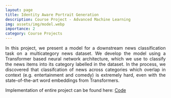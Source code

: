 ```yaml
---
layout: page
title: Identity Aware Portrait Generation
description: Course Project - Advanced Machine Learning
img: assets/img/model.webp
importance: 2
category: Course Projects
---
```


<p align="justify"> In this project, we present a model for a downstream news classification task on a multicategory news dataset. We develop the model using a Transformer based neural network architecture, which we use to classify the news items into its category labelled in the dataset. In the process, we discovered that classifcation of news across categories which overlap in context (e.g. entertainment and comedy) is extremely hard, even with the state-of-the-art word embeddings from Transformers.  </p>

Implementation of entire project can be found here: <a href="https://github.com/Siddhant-Ray/Attentive-neural-networks-for-news-classification"> Code </a>
